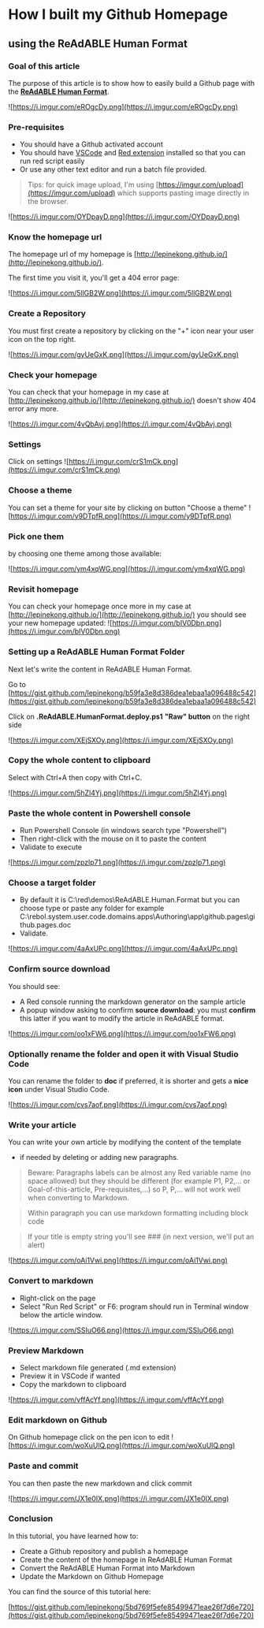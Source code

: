 # How I built my Github Homepage

## using the ReAdABLE Human Format


### Goal of this article


The purpose of this article is to show how to easily build a Github page 
with the [**ReAdABLE Human Format**](https://medium.com/@lepinekong/readable-human-format-md-8fda1869ef75).

![https://i.imgur.com/eROgcDy.png](https://i.imgur.com/eROgcDy.png)
                    
### Pre-requisites


- You should have a Github activated account
- You should have [VSCode](https://code.visualstudio.com/) 
and [Red extension](https://marketplace.visualstudio.com/items?itemName=red-auto.red) installed 
so that you can run red script easily 
- Or use any other text editor and run a batch file provided.

> Tips: for quick image upload, I'm using [https://imgur.com/upload](https://imgur.com/upload)
which supports pasting image directly in the browser.

![https://i.imgur.com/OYDpayD.png](https://i.imgur.com/OYDpayD.png)
                    
### Know the homepage url


The homepage url of my homepage is [http://lepinekong.github.io/](http://lepinekong.github.io/).

The first time you visit it, you'll get a 404 error page:

![https://i.imgur.com/5llGB2W.png](https://i.imgur.com/5llGB2W.png)
                    
### Create a Repository


You must first create a repository 
by clicking on the "+" icon near your user icon on the top right.

![https://i.imgur.com/gyUeGxK.png](https://i.imgur.com/gyUeGxK.png)
                    
### Check your homepage


You can check that your homepage in my case at [http://lepinekong.github.io/](http://lepinekong.github.io/)
doesn't show 404 error any more.

![https://i.imgur.com/4vQbAvj.png](https://i.imgur.com/4vQbAvj.png)
                    
### Settings

Click on settings
![https://i.imgur.com/crS1mCk.png](https://i.imgur.com/crS1mCk.png)
                    
### Choose a theme

You can set a theme for your site by clicking on button "Choose a theme"
![https://i.imgur.com/y9DTpfR.png](https://i.imgur.com/y9DTpfR.png)
                    
### Pick one them


by choosing one theme among those available:

![https://i.imgur.com/ym4xqWG.png](https://i.imgur.com/ym4xqWG.png)
                    
### Revisit homepage

 You can check your homepage once more in my case at [http://lepinekong.github.io/](http://lepinekong.github.io/)
you should see your new homepage updated:
![https://i.imgur.com/bIV0Dbn.png](https://i.imgur.com/bIV0Dbn.png)
                    
### Setting up a ReAdABLE Human Format Folder



Next let's write the content in ReAdABLE Human Format.

Go to [https://gist.github.com/lepinekong/b59fa3e8d386dea1ebaa1a096488c542](https://gist.github.com/lepinekong/b59fa3e8d386dea1ebaa1a096488c542)

Click on **.ReAdABLE.HumanFormat.deploy.ps1** **"Raw" button** on the right side


![https://i.imgur.com/XEjSXOy.png](https://i.imgur.com/XEjSXOy.png)
                    
### Copy the whole content to clipboard


Select with Ctrl+A then copy with Ctrl+C. 

![https://i.imgur.com/5hZl4Yj.png](https://i.imgur.com/5hZl4Yj.png)
                    
### Paste the whole content in Powershell console


- Run Powershell Console (in windows search type "Powershell")
- Then right-click with the mouse on it to paste the content
- Validate to execute

![https://i.imgur.com/zpzlp71.png](https://i.imgur.com/zpzlp71.png)
                    
### Choose a target folder


- By default it is C:\red\demos\ReAdABLE.Human.Format but you can choose type or paste any folder 
for example C:\rebol\.system.user\.code\.domains\.apps\Authoring\app\github.pages\github.pages.doc
- Validate.

![https://i.imgur.com/4aAxUPc.png](https://i.imgur.com/4aAxUPc.png)
                    
### Confirm source download


You should see:
- A Red console running the markdown generator on the sample article
- A popup window asking to confirm **source download**: 
you must **confirm** this latter if you want to modify the article in ReAdABLE format.

![https://i.imgur.com/oo1xFW6.png](https://i.imgur.com/oo1xFW6.png)
                    
### Optionally rename the folder and open it with Visual Studio Code


You can rename the folder to **doc** if preferred, it is shorter and gets a **nice icon** 
under Visual Studio Code.

![https://i.imgur.com/cvs7aof.png](https://i.imgur.com/cvs7aof.png)
                    
### Write your article


You can write your own article by modifying the content of the template 
- if needed by deleting or adding new paragraphs.

>Beware: Paragraphs labels can be almost any Red variable name (no space allowed) 
but they should be different (for example P1, P2,... or Goal-of-this-article, Pre-requisites,...)
so P, P,... will not work well when converting to Markdown.

>Within paragraph you can use markdown formatting including block code

>If your title is empty string you'll see ### (in next version, we'll put an alert)

![https://i.imgur.com/oAi1Vwi.png](https://i.imgur.com/oAi1Vwi.png)
                    
### Convert to markdown


- Right-click on the page
- Select "Run Red Script" or F6: program should run in Terminal window below 
the article window.

![https://i.imgur.com/SSIuO66.png](https://i.imgur.com/SSIuO66.png)
                    
### Preview Markdown


- Select markdown file generated (.md extension)
- Preview it in VSCode if wanted
- Copy the markdown to clipboard

![https://i.imgur.com/vffAcYf.png](https://i.imgur.com/vffAcYf.png)
                    
### Edit markdown on Github

On Github homepage click on the pen icon to edit
![https://i.imgur.com/woXuUlQ.png](https://i.imgur.com/woXuUlQ.png)
                    
### Paste and commit


You can then paste the new markdown and click commit

![https://i.imgur.com/JX1e0IX.png](https://i.imgur.com/JX1e0IX.png)
                    
### Conclusion


In this tutorial, you have learned how to:

- Create a Github repository and publish a homepage 
- Create the content of the homepage in ReAdABLE Human Format
- Convert the ReAdABLE Human Format into Markdown
- Update the Markdown on Github Homepage

You can find the source of this tutorial here: 

[https://gist.github.com/lepinekong/5bd769f5efe85499471eae26f7d6e720](https://gist.github.com/lepinekong/5bd769f5efe85499471eae26f7d6e720)

